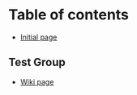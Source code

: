 # Table of contents

* [Initial page](README.md)

## Test Group

* [Wiki page](test-group/wiki-page.md)

